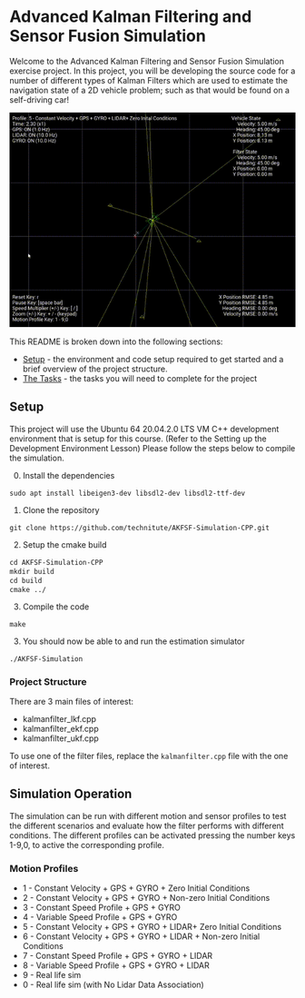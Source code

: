 # Advanced Kalman Filtering and Sensor Fusion Simulation

Welcome to the Advanced Kalman Filtering and Sensor Fusion Simulation exercise project. In this project, you will be developing the source code for a number of different types of Kalman Filters which are used to estimate the navigation state of a 2D vehicle problem; such as that would be found on a self-driving car!

![AKFSF-Simulation](/AKFSF-Simulation.gif)

This README is broken down into the following sections:

- [Setup](#setup) - the environment and code setup required to get started and a brief overview of the project structure.
- [The Tasks](#the-tasks) - the tasks you will need to complete for the project

## Setup

This project will use the Ubuntu 64 20.04.2.0 LTS VM C++ development environment that is setup for this course. (Refer to the Setting up the Development Environment Lesson) Please follow the steps below to compile the simulation.

0.  Install the dependencies

```
sudo apt install libeigen3-dev libsdl2-dev libsdl2-ttf-dev
```

1.  Clone the repository

```
git clone https://github.com/technitute/AKFSF-Simulation-CPP.git
```

2.  Setup the cmake build

```
cd AKFSF-Simulation-CPP
mkdir build
cd build
cmake ../
```

3.  Compile the code

```
make
```

3.  You should now be able to and run the estimation simulator

```
./AKFSF-Simulation
```

### Project Structure

There are 3 main files of interest:

- kalmanfilter_lkf.cpp
- kalmanfilter_ekf.cpp
- kalmanfilter_ukf.cpp

To use one of the filter files, replace the `kalmanfilter.cpp` file with the one of interest.

## Simulation Operation

The simulation can be run with different motion and sensor profiles to test the different scenarios and evaluate how the filter performs with different conditions. The different profiles can be activated pressing the number keys 1-9,0, to active the corresponding profile.

### Motion Profiles

- 1 - Constant Velocity + GPS + GYRO + Zero Initial Conditions
- 2 - Constant Velocity + GPS + GYRO + Non-zero Initial Conditions
- 3 - Constant Speed Profile + GPS + GYRO
- 4 - Variable Speed Profile + GPS + GYRO
- 5 - Constant Velocity + GPS + GYRO + LIDAR+ Zero Initial Conditions
- 6 - Constant Velocity + GPS + GYRO + LIDAR + Non-zero Initial Conditions
- 7 - Constant Speed Profile + GPS + GYRO + LIDAR
- 8 - Variable Speed Profile + GPS + GYRO + LIDAR
- 9 - Real life sim
- 0 - Real life sim (with No Lidar Data Association)
